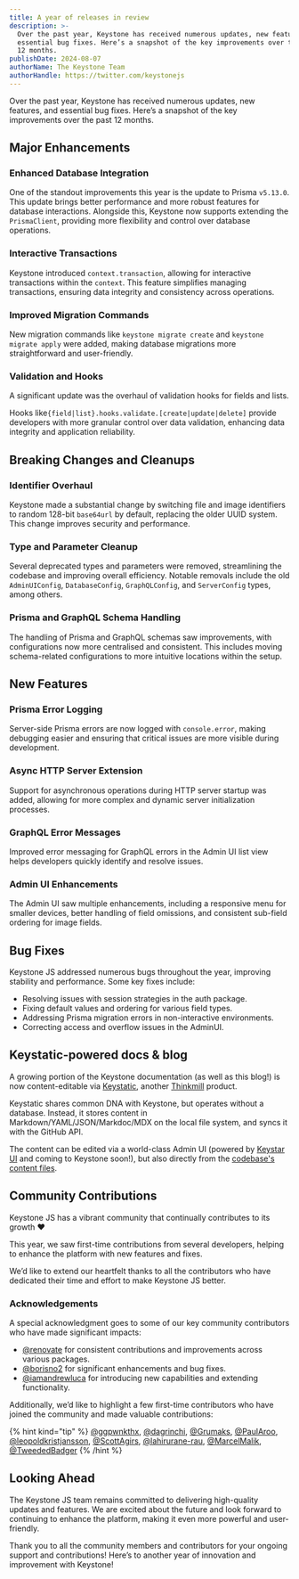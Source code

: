 ```yaml
---
title: A year of releases in review
description: >-
  Over the past year, Keystone has received numerous updates, new features, and
  essential bug fixes. Here’s a snapshot of the key improvements over the past
  12 months.
publishDate: 2024-08-07
authorName: The Keystone Team
authorHandle: https://twitter.com/keystonejs
---
```

Over the past year, Keystone has received numerous updates, new features, and essential bug fixes. Here’s a snapshot of the key improvements over the past 12 months.

## Major Enhancements

### Enhanced Database Integration

One of the standout improvements this year is the update to Prisma `v5.13.0`. This update brings better performance and more robust features for database interactions. Alongside this, Keystone now supports extending the `PrismaClient`, providing more flexibility and control over database operations.

### Interactive Transactions

Keystone introduced `context.transaction`, allowing for interactive transactions within the `context`. This feature simplifies managing transactions, ensuring data integrity and consistency across operations.

### Improved Migration Commands

New migration commands like `keystone migrate create` and `keystone migrate apply` were added, making database migrations more straightforward and user-friendly.

### Validation and Hooks

A significant update was the overhaul of validation hooks for fields and lists.

Hooks like`{field|list}.hooks.validate.[create|update|delete]` provide developers with more granular control over data validation, enhancing data integrity and application reliability.

## Breaking Changes and Cleanups

### Identifier Overhaul

Keystone made a substantial change by switching file and image identifiers to random 128-bit `base64url` by default, replacing the older UUID system. This change improves security and performance.

### Type and Parameter Cleanup

Several deprecated types and parameters were removed, streamlining the codebase and improving overall efficiency. Notable removals include the old `AdminUIConfig`, `DatabaseConfig`, `GraphQLConfig`, and `ServerConfig` types, among others.

### Prisma and GraphQL Schema Handling

The handling of Prisma and GraphQL schemas saw improvements, with configurations now more centralised and consistent. This includes moving schema-related configurations to more intuitive locations within the setup.

## New Features

### Prisma Error Logging

Server-side Prisma errors are now logged with `console.error`, making debugging easier and ensuring that critical issues are more visible during development.

### Async HTTP Server Extension

Support for asynchronous operations during HTTP server startup was added, allowing for more complex and dynamic server initialization processes.

### GraphQL Error Messages

Improved error messaging for GraphQL errors in the Admin UI list view helps developers quickly identify and resolve issues.

### Admin UI Enhancements

The Admin UI saw multiple enhancements, including a responsive menu for smaller devices, better handling of field omissions, and consistent sub-field ordering for image fields.

## Bug Fixes

Keystone JS addressed numerous bugs throughout the year, improving stability and performance. Some key fixes include:

- Resolving issues with session strategies in the auth package.
- Fixing default values and ordering for various field types.
- Addressing Prisma migration errors in non-interactive environments.
- Correcting access and overflow issues in the AdminUI.

## Keystatic-powered docs & blog

A growing portion of the Keystone documentation (as well as this blog!) is now content-editable via [Keystatic](https://keystatic.com), another [Thinkmill](https://thinkmill.com.au) product.

Keystatic shares common DNA with Keystone, but operates without a database. Instead, it stores content in Markdown/YAML/JSON/Markdoc/MDX on the local file system, and syncs it with the GitHub API.

The content can be edited via a world-class Admin UI (powered by [Keystar UI](https://github.com/Thinkmill/keystatic/tree/main/design-system) and coming to Keystone soon!), but also directly from the [codebase's content files](https://github.com/keystonejs/keystone/tree/main/docs/content).

## Community Contributions

Keystone JS has a vibrant community that continually contributes to its growth ❤️

This year, we saw first-time contributions from several developers, helping to enhance the platform with new features and fixes.

We’d like to extend our heartfelt thanks to all the contributors who have dedicated their time and effort to make Keystone JS better.

### Acknowledgements

A special acknowledgment goes to some of our key community contributors who have made significant impacts:

- [@renovate](https://github.com/renovate) for consistent contributions and improvements across various packages.
- [@borisno2](https://github.com/borisno2) for significant enhancements and bug fixes.
- [@iamandrewluca](https://github.com/iamandrewluca) for introducing new capabilities and extending functionality.

Additionally, we’d like to highlight a few first-time contributors who have joined the community and made valuable contributions:

{% hint kind="tip" %}
[@ggpwnkthx](https://github.com/ggpwnkthx), [@dagrinchi](https://github.com/dagrinchi), [@Grumaks](https://github.com/Grumaks), [@PaulAroo](https://github.com/PaulAroo), [@leopoldkristjansson](https://github.com/leopoldkristjansson), [@ScottAgirs](https://github.com/ScottAgirs), [@lahirurane-rau](https://github.com/lahirurane-rau), [@MarcelMalik](https://github.com/MarcelMalik), [@TweededBadger](https://github.com/TweededBadger)
{% /hint %}

## Looking Ahead

The Keystone JS team remains committed to delivering high-quality updates and features. We are excited about the future and look forward to continuing to enhance the platform, making it even more powerful and user-friendly.

Thank you to all the community members and contributors for your ongoing support and contributions! Here’s to another year of innovation and improvement with Keystone!
